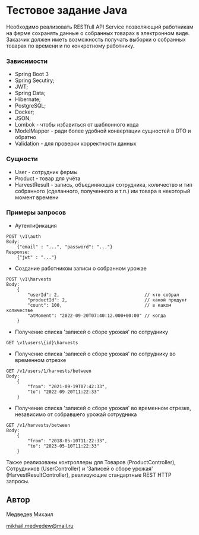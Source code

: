 # Тестовое задание Java

Необходимо реализовать RESTfull API Service позволяющий работникам на ферме сохранять данные о собранных товарах в
электронном виде. Заказчик должен иметь возможность получать выборки о собранных товарах по времени и по конкретному
работнику.

### Зависимости

- Spring Boot 3
- Spring Secutiry;
- JWT;
- Spring Data;
- Hibernate;
- PostgreSQL;
- Docker;
- JSON;
- Lombok - чтобы избавиться от шаблонного кода
- ModelMapper - ради более удобной конвертации сущностей в DTO и обратно
- Validation - для проверки корректности данных

### Сущности
- User - сотрудник фермы
- Product - товар для учёта
- HarvestResult - запись, объединяющая сотрудника, количество и тип собранного (сделанного, полученного и т.п.) им товара в некоторый момент времени


### Примеры запросов

- Аутентификация

```
POST \v1\auth 
Body:
    {"email" : "...", "password": "..."}
Response:
    {"jwt" : "..."}
```

- Создание работником записи о собранном урожае

```
POST \v1\harvests 
Body: 
    {
        "userId": 2,                                // кто собрал
        "productId": 2,                             // какой продукт
        "count": 100,                               // в каком количестве
        "atMoment": "2022-09-20T07:40:12.000+00:00" // когда
    }
```

- Получение списка 'записей о сборе урожая' по сотруднику

```
GET \v1\users\{id}\harvests
```

- Получение списка 'записей о сборе урожая' по сотруднику во временном отрезке

```
GET /v1/users/1/harvests/between 
Body:
    {
        "from": "2021-09-19T07:42:33",
        "to": "2022-09-20T11:22:33"   
    }
```

- Получение списка 'записей о сборе урожая' во временном отрезке, независимо от собравшего урожай сотрудника

```
GET /v1/harvests/between
Body:
    {
        "from": "2018-05-10T11:22:33",
        "to": "2023-05-10T11:22:33"
    }
```

Также реализованы контроллеры для Товаров (ProductController), Сотрудников (UserController) и 'Записей о сборе урожая' (HarvestResultController), реализующие стандартные REST HTTP запросы.

## Автор
Медведев Михаил 

mikhail.medvedew@mail.ru